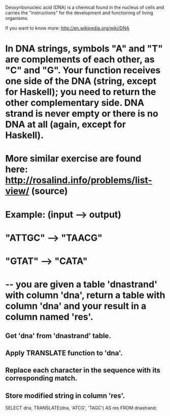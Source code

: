 Deoxyribonucleic acid (DNA) is a chemical found in the nucleus of cells and carries the "instructions" for the development and functioning of living organisms.

If you want to know more: http://en.wikipedia.org/wiki/DNA

# In DNA strings, symbols "A" and "T" are complements of each other, as "C" and "G". Your function receives one side of the DNA (string, except for Haskell); you need to return the other complementary side. DNA strand is never empty or there is no DNA at all (again, except for Haskell).

# More similar exercise are found here: http://rosalind.info/problems/list-view/ (source)

# Example: (input --> output)

# "ATTGC" --> "TAACG"
# "GTAT" --> "CATA"

# -- you are given a table 'dnastrand' with column 'dna', return a table with column 'dna' and your result in a column named 'res'.



## Get 'dna' from 'dnastrand' table.
## Apply TRANSLATE function to 'dna'.
## Replace each character in the sequence with its corresponding match.
## Store modified string in column 'res'.

SELECT
  dna,
  TRANSLATE(dna, 'ATCG', 'TAGC') AS res
FROM dnastrand;

